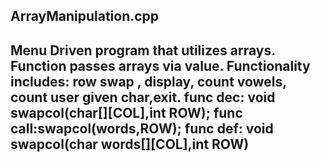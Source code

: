 ArrayManipulation.cpp
------------------------
Menu Driven program that utilizes arrays. 
Function passes arrays via value. 
Functionality includes: row swap , display, count vowels, count user given char,exit.
func dec: void swapcol(char[][COL],int ROW);
func call:swapcol(words,ROW);
func def: void swapcol(char words[][COL],int ROW)
------------------------
